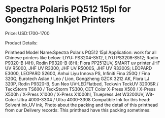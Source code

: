 # Spectra Polaris PQ512 15pl for Gongzheng Inkjet Printers

Price: USD:1700-1700

Product Details:

Printhead Model Name:Spectra Polaris PQ512 15pl
Application: work for all Chinese printers like below:
LIYU: PS3204-S512, LIYU PS3208-S512;
Rodin P9320-B (4H), Rodin P9320-B (8H);
Flora PP2512UV,
SMART uv printer
JHF UV R5000, JHF UV R3300, JHF UV R5000S, JHF UV R3300S;
LEOPARD E3000, LEOPARD S2600,
Anhui Liyu Innova PS,
Infiniti Fina 250Q / Fina 320Q,
Eurotech Aslan / Leo / Lion,
Gongzheng GZCK 3212 AK,
Flora LJ 320P, Rodin P9320-B,
Sun Neo UV-LEDFlatbed,
Teckwin TeckUV 3200SR / TeckStorm TS600 / TeckStorm TS300, CET Color X-Press X500 / X-Press X500h / X-Press X1000 / X-Press X1000hl,
Truepress Jet W3200UV,
Wit-Color Ultra 4000-3304 / Ultra 4000-3308
Compatible Ink for this head: Solvent ink,UV ink,
Photo about the packing and the detail of this printhead from our Delivery records:
This printhead have this packing sometimes: